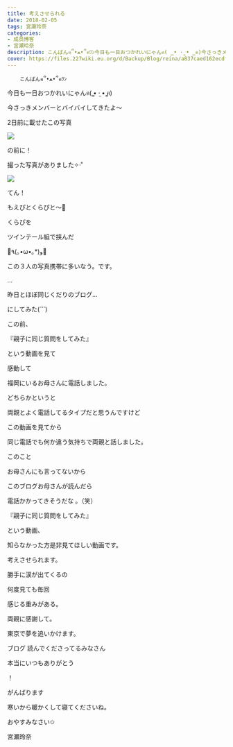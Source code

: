 ```yaml
---
title: 考えさせられる
date: 2018-02-05
tags: 宮瀬玲奈
categories: 
- 成员博客
- 宮瀬玲奈
description: こんばんฅ՞•ﻌ•՞ฅﾜﾝ今日も一日おつかれいにゃんฅ( ̳• ·̫ • ̳ฅ)今さっきメンバーとバイバイしてきたよ～2日前に載せたこの写真の前に！撮った写真...
cover: https://files.227wiki.eu.org/d/Backup/Blog/reina/a837caed162ecdf9fdd9f1221ed1d.jpg 
---
```


        こんばんฅ՞•ﻌ•՞ฅﾜﾝ



今日も一日おつかれいにゃんฅ( ̳• ·̫ • ̳ฅ)




今さっきメンバーとバイバイしてきたよ～









2日前に載せたこの写真



![](https://files.227wiki.eu.org/d/Backup/Blog/reina/a837caed162ecdf9fdd9f1221ed1d.jpg)





の前に！


撮った写真がありました✧‧˚




![](https://files.227wiki.eu.org/d/Backup/Blog/reina/a837caed162ecdf9fdd9f1221ed1d-01.png)




てん！



もえぴとくらぴと～💓




くらぴを

ツインテール組で挟んだ





🌟٩(｡•ω•｡*)و🌟



この３人の写真携帯に多いなう。です。









...







昨日とほぼ同じくだりのブログ...







にしてみた(*´˘`*)





















この前、


『親子に同じ質問をしてみた』

という動画を見て

感動して

福岡にいるお母さんに電話しました。






どちらかというと



両親とよく電話してるタイプだと思うんですけど



この動画を見てから




同じ電話でも何か違う気持ちで両親と話しました。










このこと



お母さんにも言ってないから



このブログお母さんが読んだら



電話かかってきそうだな 。（笑）











『親子に同じ質問をしてみた』

という動画、



知らなかった方是非見てほしい動画です。



考えさせられます。


勝手に涙が出てくるの




何度見ても毎回


感じる重みがある。
























両親に感謝して。





東京で夢を追いかけます。








ブログ
読んでくださってるみなさん

本当にいつもありがとう

！





がんばります





寒いから暖かくして寝てくださいね。


おやすみなさい✩


宮瀬玲奈


